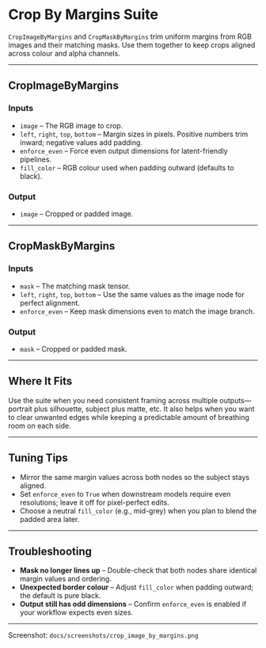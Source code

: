 # Crop By Margins Suite

`CropImageByMargins` and `CropMaskByMargins` trim uniform margins from RGB images and their matching masks. Use them together to keep crops aligned across colour and alpha channels.

---

## CropImageByMargins

### Inputs
- `image` – The RGB image to crop.
- `left`, `right`, `top`, `bottom` – Margin sizes in pixels. Positive numbers trim inward; negative values add padding.
- `enforce_even` – Force even output dimensions for latent-friendly pipelines.
- `fill_color` – RGB colour used when padding outward (defaults to black).

### Output
- `image` – Cropped or padded image.

---

## CropMaskByMargins

### Inputs
- `mask` – The matching mask tensor.
- `left`, `right`, `top`, `bottom` – Use the same values as the image node for perfect alignment.
- `enforce_even` – Keep mask dimensions even to match the image branch.

### Output
- `mask` – Cropped or padded mask.

---

## Where It Fits

Use the suite when you need consistent framing across multiple outputs—portrait plus silhouette, subject plus matte, etc. It also helps when you want to clear unwanted edges while keeping a predictable amount of breathing room on each side.

---

## Tuning Tips

- Mirror the same margin values across both nodes so the subject stays aligned.
- Set `enforce_even` to `True` when downstream models require even resolutions; leave it off for pixel-perfect edits.
- Choose a neutral `fill_color` (e.g., mid-grey) when you plan to blend the padded area later.

---

## Troubleshooting

- **Mask no longer lines up** – Double-check that both nodes share identical margin values and ordering.
- **Unexpected border colour** – Adjust `fill_color` when padding outward; the default is pure black.
- **Output still has odd dimensions** – Confirm `enforce_even` is enabled if your workflow expects even sizes.

---

Screenshot: `docs/screenshots/crop_image_by_margins.png`
